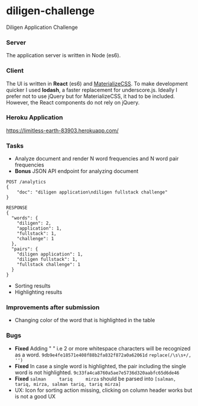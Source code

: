 # diligen-challenge
Diligen Application Challenge

### Server
The application server is written in Node (es6).

### Client
The UI is written in **React** (es6) and [MaterializeCSS](http://materializecss.com/). To make development quicker I used **lodash**, a faster replacement for underscore.js. Ideally I prefer not to use jQuery but for MaterializeCSS, it had to be included. However, the React components do not rely on jQuery.

### Heroku Application
https://limitless-earth-83903.herokuapp.com/

### Tasks
- Analyze document and render N word frequencies and N word pair frequencies
- **Bonus** JSON API endpoint for analyzing document
```
POST /analytics
{
    "doc": "diligen application\ndiligen fullstack challenge"
}

RESPONSE
{
  "words": {
    "diligen": 2,
    "application": 1,
    "fullstack": 1,
    "challenge": 1
  },
  "pairs": {
    "diligen application": 1,
    "diligen fullstack": 1,
    "fullstack challenge": 1
  }
}

```
- Sorting results
- Highlighting results

### Improvements after submission
- Changing color of the word that is highlighted in the table

### Bugs
- **Fixed** Adding "  " i.e 2 or more whitespace characters will be recognized as a word. `9db9e4fe18571e408f88b2fa832f872a0a62061d` `replace(/\s\s+/, '')`
- **Fixed** In case a single word is highlighted, the pair including the single word is not highlighted. `9c33fa4ca8760a5ae7e5736d320aabfc65d6de46`
- **Fixed** `salman     tariq     mirza` should be parsed into `[salman, tariq, mirza, salman tariq, tariq mirza]`
- UX: Icon for sorting action missing, clicking on column header works but is not a good UX
